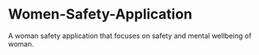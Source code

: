 # Women-Safety-Application
A woman safety application that focuses on safety and mental wellbeing of woman.
